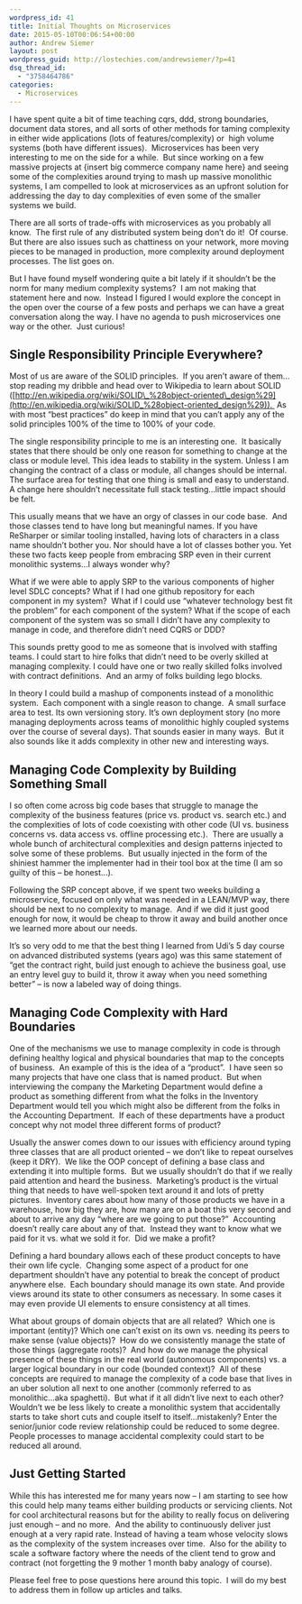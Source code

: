 ```yaml
---
wordpress_id: 41
title: Initial Thoughts on Microservices
date: 2015-05-10T00:06:54+00:00
author: Andrew Siemer
layout: post
wordpress_guid: http://lostechies.com/andrewsiemer/?p=41
dsq_thread_id:
  - "3758464786"
categories:
  - Microservices
---
```

I have spent quite a bit of time teaching cqrs, ddd, strong boundaries, document data stores, and all sorts of other methods for taming complexity in either wide applications (lots of features/complexity) or  high volume systems (both have different issues).  Microservices has been very interesting to me on the side for a while.  But since working on a few massive projects at {insert big commerce company name here} and seeing some of the complexities around trying to mash up massive monolithic systems, I am compelled to look at microservices as an upfront solution for addressing the day to day complexities of even some of the smaller systems we build.

There are all sorts of trade-offs with microservices as you probably all know.  The first rule of any distributed system being don’t do it!  Of course.  But there are also issues such as chattiness on your network, more moving pieces to be managed in production, more complexity around deployment processes. The list goes on.

But I have found myself wondering quite a bit lately if it shouldn’t be the norm for many medium complexity systems?  I am not making that statement here and now.  Instead I figured I would explore the concept in the open over the course of a few posts and perhaps we can have a great conversation along the way. I have no agenda to push microservices one way or the other.  Just curious!

## Single Responsibility Principle Everywhere?

Most of us are aware of the SOLID principles.  If you aren’t aware of them… stop reading my dribble and head over to Wikipedia to learn about SOLID ([http://en.wikipedia.org/wiki/SOLID\_%28object-oriented\_design%29](http://en.wikipedia.org/wiki/SOLID_%28object-oriented_design%29)).  As with most “best practices” do keep in mind that you can’t apply any of the solid principles 100% of the time to 100% of your code.

The single responsibility principle to me is an interesting one.  It basically states that there should be only one reason for something to change at the class or module level. This idea leads to stability in the system. Unless I am changing the contract of a class or module, all changes should be internal.  The surface area for testing that one thing is small and easy to understand.  A change here shouldn’t necessitate full stack testing…little impact should be felt.

This usually means that we have an orgy of classes in our code base.  And those classes tend to have long but meaningful names. If you have ReSharper or similar tooling installed, having lots of characters in a class name shouldn’t bother you. Nor should have a lot of classes bother you. Yet these two facts keep people from embracing SRP even in their current monolithic systems…I always wonder why?

What if we were able to apply SRP to the various components of higher level SDLC concepts? What if I had one github repository for each component in my system?  What if I could use “whatever technology best fit the problem” for each component of the system? What if the scope of each component of the system was so small I didn’t have any complexity to manage in code, and therefore didn’t need CQRS or DDD?

This sounds pretty good to me as someone that is involved with staffing teams. I could start to hire folks that didn’t need to be overly skilled at managing complexity. I could have one or two really skilled folks involved with contract definitions.  And an army of folks building lego blocks.

In theory I could build a mashup of components instead of a monolithic system.  Each component with a single reason to change.  A small surface area to test. Its own versioning story. It’s own deployment story (no more managing deployments across teams of monolithic highly coupled systems over the course of several days). That sounds easier in many ways.  But it also sounds like it adds complexity in other new and interesting ways.

## Managing Code Complexity by Building Something Small

I so often come across big code bases that struggle to manage the complexity of the business features (price vs. product vs. search etc.) and the complexities of lots of code coexisting with other code (UI vs. business concerns vs. data access vs. offline processing etc.).  There are usually a whole bunch of architectural complexities and design patterns injected to solve some of these problems.  But usually injected in the form of the shiniest hammer the implementer had in their tool box at the time (I am so guilty of this – be honest…).

Following the SRP concept above, if we spent two weeks building a microservice, focused on only what was needed in a LEAN/MVP way, there should be next to no complexity to manage.  And if we did it just good enough for now, it would be cheap to throw it away and build another once we learned more about our needs.

It’s so very odd to me that the best thing I learned from Udi’s 5 day course on advanced distributed systems (years ago) was this same statement of “get the contract right, build just enough to achieve the business goal, use an entry level guy to build it, throw it away when you need something better” – is now a labeled way of doing things.

## Managing Code Complexity with Hard Boundaries

One of the mechanisms we use to manage complexity in code is through defining healthy logical and physical boundaries that map to the concepts of business.  An example of this is the idea of a “product”.  I have seen so many projects that have one class that is named product.  But when interviewing the company the Marketing Department would define a product as something different from what the folks in the Inventory Department would tell you which might also be different from the folks in the Accounting Department.  If each of these departments have a product concept why not model three different forms of product?

Usually the answer comes down to our issues with efficiency around typing three classes that are all product oriented – we don’t like to repeat ourselves (keep it DRY).  We like the OOP concept of defining a base class and extending it into multiple forms.  But we usually shouldn’t do that if we really paid attention and heard the business.  Marketing’s product is the virtual thing that needs to have well-spoken text around it and lots of pretty pictures.  Inventory cares about how many of those products we have in a warehouse, how big they are, how many are on a boat this very second and about to arrive any day “where are we going to put those?”  Accounting doesn’t really care about any of that.  Instead they want to know what we paid for it vs. what we sold it for.  Did we make a profit?

Defining a hard boundary allows each of these product concepts to have their own life cycle.  Changing some aspect of a product for one department shouldn’t have any potential to break the concept of product anywhere else.  Each boundary should manage its own state. And provide views around its state to other consumers as necessary. In some cases it may even provide UI elements to ensure consistency at all times.

What about groups of domain objects that are all related?  Which one is important (entity)? Which one can’t exist on its own vs. needing its peers to make sense (value objects)?  How do we consistently manage the state of those things (aggregate roots)?  And how do we manage the physical presence of these things in the real world (autonomous components) vs. a larger logical boundary in our code (bounded context)?  All of these concepts are required to manage the complexity of a code base that lives in an uber solution all next to one another (commonly referred to as monolithic…aka spaghetti).  But what if it all didn’t live next to each other?  Wouldn’t we be less likely to create a monolithic system that accidentally starts to take short cuts and couple itself to itself…mistakenly? Enter the senior/junior code review relationship could be reduced to some degree.  People processes to manage accidental complexity could start to be reduced all around.

## Just Getting Started

While this has interested me for many years now – I am starting to see how this could help many teams either building products or servicing clients. Not for cool architectural reasons but for the ability to really focus on delivering just enough – and no more.  And the ability to continuously deliver just enough at a very rapid rate. Instead of having a team whose velocity slows as the complexity of the system increases over time.  Also for the ability to scale a software factory where the needs of the client tend to grow and contract (not forgetting the 9 mother 1 month baby analogy of course).

Please feel free to pose questions here around this topic.  I will do my best to address them in follow up articles and talks.